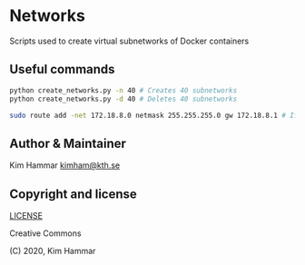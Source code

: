 # Networks

Scripts used to create virtual subnetworks of Docker containers  

## Useful commands

```bash
python create_networks.py -n 40 # Creates 40 subnetworks
python create_networks.py -d 40 # Deletes 40 subnetworks

sudo route add -net 172.18.8.0 netmask 255.255.255.0 gw 172.18.8.1 # If you have trouble with network connectivity      
```

## Author & Maintainer

Kim Hammar <kimham@kth.se>

## Copyright and license

[LICENSE](../../LICENSE.md)

Creative Commons

(C) 2020, Kim Hammar